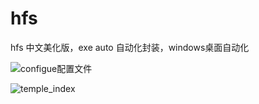 # hfs
hfs  中文美化版，exe  auto   自动化封装，windows桌面自动化


![configue配置文件](https://github.com/user-attachments/assets/e95bf4f2-fef7-471e-830a-7ed59cf9f960)

![temple_index](https://github.com/user-attachments/assets/e1bc49dd-795f-44bf-9cf8-37c00f7b9503)

